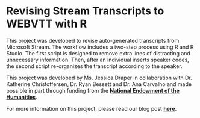 # Revising Stream Transcripts to WEBVTT with R
This project was developed to revise auto-generated transcripts from Microsoft Stream. The workflow includes a two-step process using R and R Studio. The first script is designed to remove extra lines of distracting and unnecessary information. Then, after an individual inserts speaker codes, the second script re-organizes the transcript according to the speaker.

This project was developed by Ms. Jessica Draper in collaboration with Dr. Katherine Christoffersen, Dr. Ryan Bessett and Dr. Ana Carvalho and made possible in part through funding from the **[National Endowment of the Humanities](https://www.neh.gov/)**.

For more information on this project, please read our blog post **[here](https://www.utrgv.edu/cobiva/blog/2021/05/revising-stream-transcripts-to-webvtt-with-r.htm)**.
